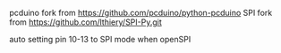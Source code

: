 pcduino fork from https://github.com/pcduino/python-pcduino
SPI fork from https://github.com/lthiery/SPI-Py.git

auto setting pin 10-13 to SPI mode when openSPI
